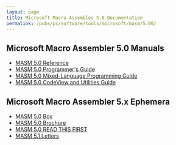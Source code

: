```yaml
---
layout: page
title: Microsoft Macro Assembler 5.0 Documentation
permalink: /pubs/pc/software/tools/microsoft/masm/5.00/
---
```


Microsoft Macro Assembler 5.0 Manuals
---

* [MASM 5.0 Reference](http://archive.pcjs.org/pubs/pc/software/tools/microsoft/masm/5.00/MASM50-POCKETREF.pdf)
* [MASM 5.0 Programmer's Guide](http://archive.pcjs.org/pubs/pc/software/tools/microsoft/masm/5.00/MASM50-PROGGUIDE.pdf)
* [MASM 5.0 Mixed-Language Programming Guide](http://archive.pcjs.org/pubs/pc/software/tools/microsoft/masm/5.00/MASM50-MLPROGGUIDE.pdf)
* [MASM 5.0 CodeView and Utilities Guide](http://archive.pcjs.org/pubs/pc/software/tools/microsoft/masm/5.00/MASM50-UTILGUIDE.pdf)

Microsoft Macro Assembler 5.x Ephemera
---

* [MASM 5.0 Box](http://archive.pcjs.org/pubs/pc/software/tools/microsoft/masm/5.00/MASM50-BOX.pdf)
* [MASM 5.0 Brochure](http://archive.pcjs.org/pubs/pc/software/tools/microsoft/masm/5.00/MASM50-BROCHURE.pdf)
* [MASM 5.0 READ THIS FIRST](http://archive.pcjs.org/pubs/pc/software/tools/microsoft/masm/5.00/MASM50-READTHISFIRST.pdf)
* [MASM 5.1 Letters](http://archive.pcjs.org/pubs/pc/software/tools/microsoft/masm/5.00/MASM51-LETTERS.pdf)
